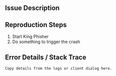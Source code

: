 ## Issue Description

## Reproduction Steps
1. Start King Phisher
2. Do something to trigger the crash

## Error Details / Stack Trace
```
Copy details from the logs or client dialog here.
```
